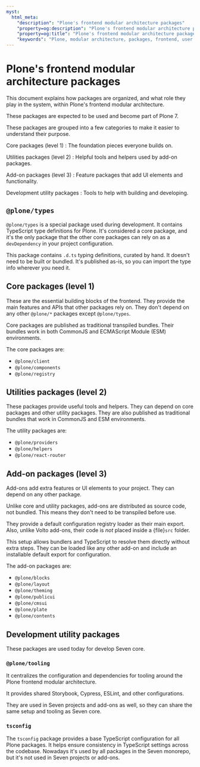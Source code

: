 ```yaml
---
myst:
  html_meta:
    "description": "Plone's frontend modular architecture packages"
    "property=og:description": "Plone's frontend modular architecture packages"
    "property=og:title": "Plone's frontend modular architecture packages"
    "keywords": "Plone, modular architecture, packages, frontend, user interface, conceptual guide"
---
```


# Plone's frontend modular architecture packages

This document explains how packages are organized, and what role they play in the system, within Plone's frontend modular architecture.

These packages are expected to be used and become part of Plone 7.

These packages are grouped into a few categories to make it easier to understand their purpose.

Core packages (level 1)
:   The foundation pieces everyone builds on.

Utilities packages (level 2)
:   Helpful tools and helpers used by add-on packages.

Add-on packages (level 3)
:   Feature packages that add UI elements and functionality.

Development utility packages
:   Tools to help with building and developing.


## `@plone/types`

`@plone/types` is a special package used during development.
It contains TypeScript type definitions for Plone.
It's considered a core package, and it's the only package that the other core packages can rely on as a `devDependency` in your project configuration.

This package contains `.d.ts` typing definitions, curated by hand.
It doesn't need to be built or bundled.
It's published as-is, so you can import the type info wherever you need it.


## Core packages (level 1)

These are the essential building blocks of the frontend.
They provide the main features and APIs that other packages rely on.
They don't depend on any other `@plone/*` packages except `@plone/types`.

Core packages are published as traditional transpiled bundles.
Their bundles work in both CommonJS and ECMAScript Module (ESM) environments.

The core packages are:
- `@plone/client`
- `@plone/components`
- `@plone/registry`


## Utilities packages (level 2)

These packages provide useful tools and helpers.
They can depend on core packages and other utility packages.
They are also published as traditional bundles that work in CommonJS and ESM environments.

The utility packages are:
- `@plone/providers`
- `@plone/helpers`
- `@plone/react-router`


## Add-on packages (level 3)

Add-ons add extra features or UI elements to your project.
They can depend on any other package.

Unlike core and utility packages, add-ons are distributed as source code, not bundled.
This means they don't need to be transpiled before use.

They provide a default configuration registry loader as their main export.
Also, unlike Volto add-ons, their code is _not_ placed inside a {file}`src` folder.

This setup allows bundlers and TypeScript to resolve them directly without extra steps.
They can be loaded like any other add-on and include an installable default export for configuration.

The add-on packages are:
- `@plone/blocks`
- `@plone/layout`
- `@plone/theming`
- `@plone/publicui`
- `@plone/cmsui`
- `@plone/plate`
- `@plone/contents`


## Development utility packages

These packages are used today for develop Seven core.

### `@plone/tooling`

It centralizes the configuration and dependencies for tooling around the Plone frontend modular architecture.

It provides shared Storybook, Cypress, ESLint, and other configurations.

They are used in Seven projects and add-ons as well, so they can share the same setup and tooling as Seven core.

### `tsconfig`

The `tsconfig` package provides a base TypeScript configuration for all Plone packages.
It helps ensure consistency in TypeScript settings across the codebase.
Nowadays it's used by all packages in the Seven monorepo, but it's not used in Seven projects or add-ons.

